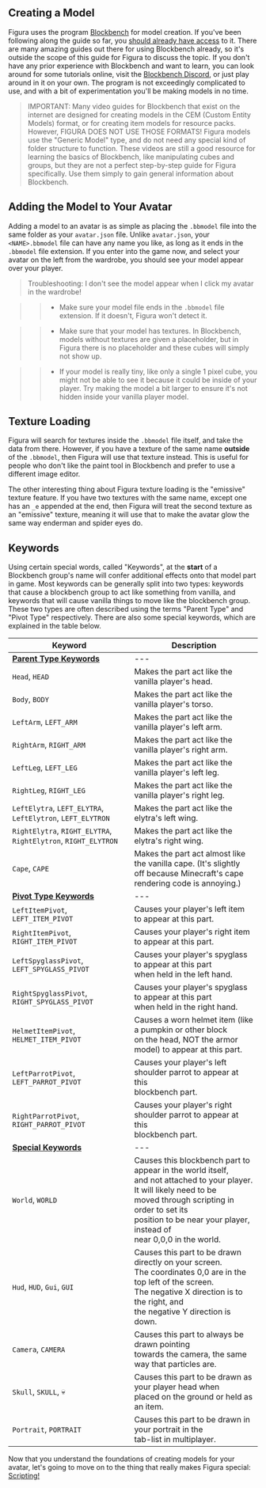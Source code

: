 ## Creating a Model

Figura uses the program [Blockbench](https://www.blockbench.net/) for model creation. If you've been following along the guide so far, you [should already have access](../mod_setup.md) to it. There are many amazing guides out there for using Blockbench already, so it's outside the scope of this guide for Figura to discuss the topic. If you don't have any prior experience with Blockbench and want to learn, you can look around for some tutorials online, visit the [Blockbench Discord](http://discord.blockbench.net), or just play around in it on your own. The program is not exceedingly complicated to use, and with a bit of experimentation you'll be making models in no time.

> IMPORTANT: Many video guides for Blockbench that exist on the internet are designed for creating models in the CEM (Custom Entity Models) format, or for creating item models for resource packs. However, FIGURA DOES NOT USE THOSE FORMATS! Figura models use the "Generic Model" type, and do not need any special kind of folder structure to function. These videos are still a good resource for learning the basics of Blockbench, like manipulating cubes and groups, but they are not a perfect step-by-step guide for Figura specifically. Use them simply to gain general information about Blockbench.

## Adding the Model to Your Avatar

Adding a model to an avatar is as simple as placing the `.bbmodel` file into the same folder as your `avatar.json` file. Unlike `avatar.json`, your `<NAME>.bbmodel` file can have any name you like, as long as it ends in the `.bbmodel` file extension. If you enter into the game now, and select your avatar on the left from the wardrobe, you should see your model appear over your player.

> Troubleshooting: I don't see the model appear when I click my avatar in the wardrobe!

> > * Make sure your model file ends in the `.bbmodel` file extension. If it doesn't, Figura won't detect it.

> > * Make sure that your model has textures. In Blockbench, models without textures are given a placeholder, but in Figura there is no placeholder and these cubes will simply not show up.

> > * If your model is really tiny, like only a single 1 pixel cube, you might not be able to see it because it could be inside of your player. Try making the model a bit larger to ensure it's not hidden inside your vanilla player model.

## Texture Loading

Figura will search for textures inside the `.bbmodel` file itself, and take the data from there. However, if you have a texture of the same name **outside** of the `.bbmodel`, then Figura will use that texture instead. This is useful for people who don't like the paint tool in Blockbench and prefer to use a different image editor.

The other interesting thing about Figura texture loading is the "emissive" texture feature. If you have two textures with the same name, except one has an `_e` appended at the end, then Figura will treat the second texture as an "emissive" texture, meaning it will use that to make the avatar glow the same way enderman and spider eyes do.

## Keywords

Using certain special words, called "Keywords", at the **start** of a Blockbench group's name will confer additional effects onto that model part in game. Most keywords can be generally split into two types: keywords that cause a blockbench group to act like something from vanilla, and keywords that will cause vanilla things to move like the blockbench group. These two types are often described using the terms "Parent Type" and "Pivot Type" respectively. There are also some special keywords, which are explained in the table below.

| Keyword | Description |
|---|---|
| <u>**Parent Type Keywords**</u> | --- |
| `Head`, `HEAD` | Makes the part act like the vanilla player's head. |
| `Body`, `BODY` | Makes the part act like the vanilla player's torso. |
| `LeftArm`, `LEFT_ARM` | Makes the part act like the vanilla player's left arm. |
| `RightArm`, `RIGHT_ARM` | Makes the part act like the vanilla player's right arm. |
| `LeftLeg`, `LEFT_LEG` | Makes the part act like the vanilla player's left leg. |
| `RightLeg`, `RIGHT_LEG` | Makes the part act like the vanilla player's right leg. |
| `LeftElytra`, `LEFT_ELYTRA`, <br />`LeftElytron`,  `LEFT_ELYTRON` | Makes the part act like the elytra's left wing. |
| `RightElytra`, `RIGHT_ELYTRA`, <br />`RightElytron`, `RIGHT_ELYTRON` | Makes the part act like the elytra's right wing. |
| `Cape`, `CAPE` | Makes the part act almost like the vanilla cape.  (It's slightly<br /> off because Minecraft's cape rendering code is annoying.) |
| <u>**Pivot Type Keywords**</u> | --- |
| `LeftItemPivot`, `LEFT_ITEM_PIVOT` | Causes your player's left item to appear at this part. |
| `RightItemPivot`, `RIGHT_ITEM_PIVOT` | Causes your player's right item to appear at this part. |
| `LeftSpyglassPivot`, `LEFT_SPYGLASS_PIVOT` | Causes your player's spyglass to appear at this part<br />  when held in the left hand. |
| `RightSpyglassPivot`, `RIGHT_SPYGLASS_PIVOT` | Causes your player's spyglass to appear at this part<br />  when held in the right hand. |
| `HelmetItemPivot`, `HELMET_ITEM_PIVOT` | Causes a worn helmet item (like a pumpkin or other block <br /> on the head, NOT the armor model) to appear at this part. |
| `LeftParrotPivot`, `LEFT_PARROT_PIVOT` | Causes your player's left shoulder parrot to appear at this<br /> blockbench part. |
| `RightParrotPivot`, `RIGHT_PARROT_PIVOT` | Causes your player's right shoulder parrot to appear at this<br /> blockbench part. |
| <u>**Special Keywords**</u> | --- |
| `World`, `WORLD` | Causes this blockbench part to appear in the world itself,<br />  and not attached to your player. It will likely need to be <br /> moved through scripting in order to set its <br />position to be near your player, instead of <br /> near 0,0,0 in the world. |
| `Hud`, `HUD`, `Gui`, `GUI` | Causes this part to be drawn directly on your screen.<br /> The coordinates 0,0 are in the top left of the screen. <br /> The negative X direction is to the right, and <br /> the negative Y direction is down. |
| `Camera`, `CAMERA` | Causes this part to always be drawn pointing <br /> towards the camera, the same way that particles are. |
| `Skull`, `SKULL`, &#x1F480; | Causes this part to be drawn as your player head when <br /> placed on the ground or held as an item. |
| `Portrait`, `PORTRAIT` | Causes this part to be drawn in your portrait in the <br /> tab-list in multiplayer. |

Now that you understand the foundations of creating models for your avatar, let's going to move on to the thing that really makes Figura special: [Scripting!](p3_lua_start.md)
